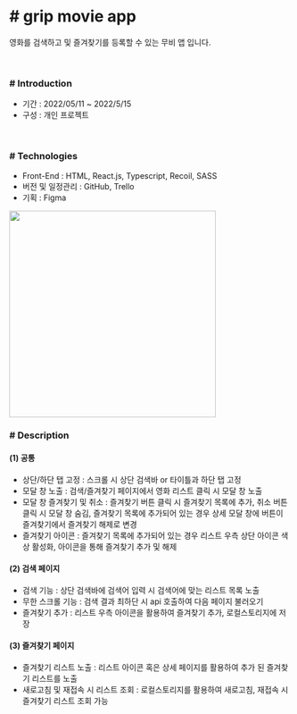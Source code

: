 # # **grip movie app**

영화를 검색하고 및 즐겨찾기를 등록할 수 있는 무비 앱 입니다.

<br>

### # **Introduction**

- 기간 : 2022/05/11 ~ 2022/5/15
- 구성 : 개인 프로젝트

<br>

### # **Technologies**

- Front-End : HTML, React.js, Typescript, Recoil, SASS
- 버전 및 일정관리 : GitHub, Trello
- 기획 : Figma

<img src="https://user-images.githubusercontent.com/85284246/168454810-9647ce8f-7146-4b47-928e-c4558fcad5b1.png"  height="370">

<br>

### # **Description**

#### (1) 공통
- 상단/하단 탭 고정 : 스크롤 시 상단 검색바 or 타이틀과 하단 탭 고정
- 모달 창 노출 : 검색/즐겨찾기 페이지에서 영화 리스트 클릭 시 모달 창 노출
- 모달 창 즐겨찾기 및 취소 : 즐겨찾기 버튼 클릭 시 즐겨찾기 목록에 추가, 취소 버튼 클릭 시 모달 창 숨김, 즐겨찾기 목록에 추가되어 있는 경우 상세 모달 창에 버튼이 즐겨찾기에서 즐겨찾기 해제로 변경
- 즐겨찾기 아이콘 : 즐겨찾기 목록에 추가되어 있는 경우 리스트 우측 상단 아이콘 색상 활성화, 아이콘을 통해 즐겨찾기 추가 및 해제

#### (2) 검색 페이지
- 검색 기능 : 상단 검색바에 검색어 입력 시 검색어에 맞는 리스트 목록 노출
- 무한 스크롤 기능 : 검색 결과 최하단 시 api 호출하여 다음 페이지 불러오기
- 즐겨찾기 추가 : 리스트 우측 아이콘을 활용하여 즐겨찾기 추가, 로컬스토리지에 저장

#### (3) 즐겨찾기 페이지
- 즐겨찾기 리스트 노출 : 리스트 아이콘 혹은 상세 페이지를 활용하여 추가 된 즐겨찾기 리스트를 노출
- 새로고침 및 재접속 시 리스트 조회 : 로컬스토리지를 활용하여 새로고침, 재접속 시 즐겨찾기 리스트 조회 가능